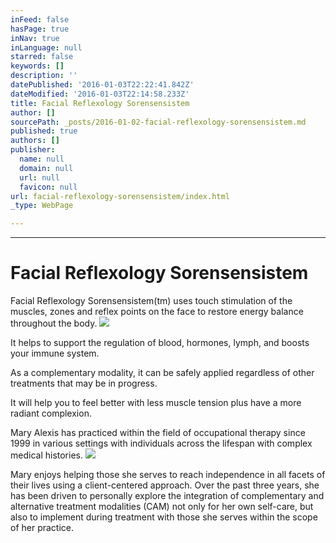 ```yaml
---
inFeed: false
hasPage: true
inNav: true
inLanguage: null
starred: false
keywords: []
description: ''
datePublished: '2016-01-03T22:22:41.842Z'
dateModified: '2016-01-03T22:14:58.233Z'
title: Facial Reflexology Sorensensistem
author: []
sourcePath: _posts/2016-01-02-facial-reflexology-sorensensistem.md
published: true
authors: []
publisher:
  name: null
  domain: null
  url: null
  favicon: null
url: facial-reflexology-sorensensistem/index.html
_type: WebPage

---
```

****

# Facial Reflexology Sorensensistem

Facial
Reflexology Sorensensistem(tm) uses touch stimulation of the muscles, zones and
reflex points on the face to restore energy balance throughout the body.
![](https://the-grid-user-content.s3-us-west-2.amazonaws.com/ee1b4a25-f212-4e03-8ee4-258a8d89cff2.jpg)

It helps to support the regulation of blood,
hormones, lymph, and boosts your immune system. 

As a complementary modality, it can be safely
applied regardless of other treatments that may be in progress.

It will help you to
feel better with less muscle tension plus have a more radiant complexion.

Mary
Alexis has practiced within the field of occupational therapy since 1999 in various
settings with individuals across the lifespan with complex medical
histories.
![](https://the-grid-user-content.s3-us-west-2.amazonaws.com/271e87a5-b0a0-4bfd-a5c6-af289c857b02.jpg)

Mary enjoys helping those she
serves to reach independence in all facets of their
lives using a client-centered approach. Over the past three years, she has been
driven to personally explore the integration of complementary and alternative
treatment modalities (CAM) not only for her own self-care, but also to
implement during treatment with those she serves within the scope of her
practice.